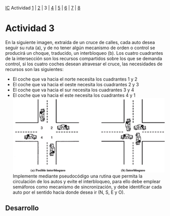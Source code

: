 [IC](INTRODUCCION-CONCURRENCIA.md) Actividad [1](ACTIVIDAD1.md) | [2](ACTIVIDAD2.md) | 3 | [4](ACTIVIDAD4.md) | [5](ACTIVIDAD5.md) | [6](ACTIVIDAD6.md) | [7](ACTIVIDAD7.md) | [8](ACTIVIDAD8.md)
# Actividad 3
En la siguiente imagen, extraída de un cruce de calles, cada auto desea seguir su ruta (a), y de 
no tener algún mecanismo de orden o control se producirá un choque, traducido, un 
interbloqueo (b). 
Los cuatro cuadrantes de la intersección son los recursos compartidos sobre los que se 
demanda control, si los cuatro coches desean atravesar el cruce, las necesidades de recursos 
son las siguientes:
* El coche que va hacia el norte necesita los cuadrantes 1 y 2
* El coche que va hacia el oeste necesita los cuadrantes 2 y 3
* El coche que va hacia el sur necesita los cuadrantes 3 y 4
* El coche que va hacia el este necesita los cuadrantes 4 y 1
![A2](img/T2A3.png)<br>
Implemente mediante pseudocódigo una rutina que permita la circulación de los autos y evite 
el interbloqueo, para ello debe emplear semáforos como mecanismo de sincronización, y debe 
identificar cada auto por el sentido hacia donde desea ir (N, S, E y O).
## Desarrollo
